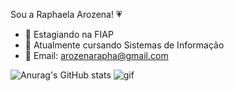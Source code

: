 Sou a Raphaela Arozena! 💗


- 🔭 Estagiando na FIAP
- 📔 Atualmente cursando Sistemas de Informação
- 📩 Email: arozenarapha@gmail.com

![Anurag's GitHub stats](https://github-readme-stats.vercel.app/api?username=RaphaelaArozena&show_icons=true&theme=radical)
![gif](https://github.com/RaphaelaArozena/RaphaelaArozena/assets/129231932/d3e46528-a7a3-4d06-95bb-cea008c93e57)
